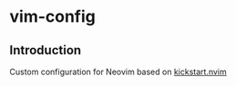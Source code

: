 # vim-config

## Introduction

Custom configuration for Neovim based on [kickstart.nvim](https://github.com/nvim-lua/kickstart.nvim)
